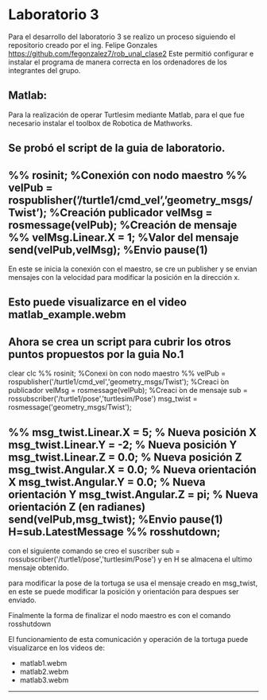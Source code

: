 # Laboratorio 3

Para el desarrollo del laboratorio 3 se realizo un proceso siguiendo
el repositorio creado por el ing. Felipe Gonzales
https://github.com/fegonzalez7/rob_unal_clase2
Este permitió configurar e instalar el programa de manera correcta 
en los ordenadores de los integrantes del grupo.






## Matlab: 
Para la realización de operar Turtlesim mediante Matlab, para
el que fue necesario instalar el toolbox de Robotica de Mathworks.

Se probó el script de la guia de laboratorio.
-----------------------------------------------------------------
%%
rosinit; %Conexión con nodo maestro
%%
velPub = rospublisher(’/turtle1/cmd_vel’,’geometry_msgs/Twist’); %Creación publicador
velMsg = rosmessage(velPub); %Creación de mensaje
%%
velMsg.Linear.X = 1; %Valor del mensaje
send(velPub,velMsg); %Envio
pause(1)
------------------------------------------------------------------
En este se inicia la conexión con el maestro, se cre un publisher
y se envian mensajes con la velocidad para modificar la posición
en la dirección x.

Esto puede visualizarce en el video matlab_example.webm
------------------------------------------------------------------
Ahora se crea un script para cubrir los otros puntos propuestos
por la guia No.1
------------------------------------------------------------------
clear
clc
%%
rosinit; %Conexi ́on con nodo maestro
%%
velPub = rospublisher('/turtle1/cmd_vel','geometry_msgs/Twist'); %Creaci ́on publicador
velMsg = rosmessage(velPub); %Creaci ́on de mensaje
sub = rossubscriber('/turtle1/pose','turtlesim/Pose')
msg_twist = rosmessage('geometry_msgs/Twist');

%%
msg_twist.Linear.X = 5;   % Nueva posición X
msg_twist.Linear.Y = -2;   % Nueva posición Y
msg_twist.Linear.Z = 0.0;   % Nueva posición Z
msg_twist.Angular.X = 0.0;  % Nueva orientación X
msg_twist.Angular.Y = 0.0;  % Nueva orientación Y
msg_twist.Angular.Z = pi; % Nueva orientación Z (en radianes)
send(velPub,msg_twist); %Envio
pause(1)
H=sub.LatestMessage
%%
rosshutdown;
-------------------------------------------------------------------
con el siguiente comando se creo el suscriber
sub = rossubscriber('/turtle1/pose','turtlesim/Pose') 
 y en H se almacena el ultimo mensaje obtenido.
 
 para modificar la pose de la tortuga se usa el mensaje creado en
 msg_twist, en este se puede modificar la posición y orientación
 para despues ser enviado.
 
 Finalmente la forma de finalizar el nodo maestro es con el comando
 rosshutdown
 
 El funcionamiento de esta comunicación y operación de la tortuga
 puede visualizarce en los videos de:
 - matlab1.webm
 - matlab2.webm
 - matlab3.webm
 --------------------------------------------------------------
 
